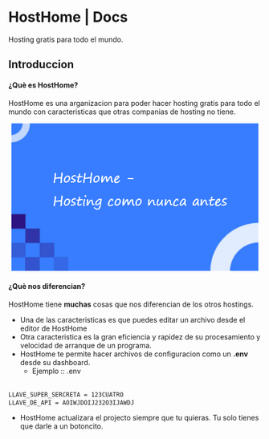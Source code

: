 # HostHome | Docs

Hosting gratis para todo el mundo.

## Introduccion

#### ¿Què es HostHome?
HostHome es una arganizacion para poder hacer hosting gratis para todo el mundo con caracteristicas que otras companias de hosting no tiene.

<p align="center">
    <img src="https://raw.githubusercontent.com/HostHome-of/website/main/src/static/images/banner.png" />
</p>

#### ¿Què nos diferencian? 
HostHome tiene **muchas** cosas que nos diferencian de los otros hostings.

* Una de las caracteristicas es que puedes editar un archivo desde el editor de HostHome
* Otra caracteristica es la gran eficiencia y rapidez de su procesamiento y velocidad de arranque de un programa.
* HostHome te permite hacer archivos de configuracion como un **.env** desde su dashboard.
    * Ejemplo :: .env

```env

LLAVE_SUPER_SERCRETA = 123CUATRO
LLAVE_DE_API = AOIWJDOIJ232O3IJAWDJ

```

* HostHome actualizara el projecto siempre que tu quieras. Tu solo tienes que darle a un botoncito. 